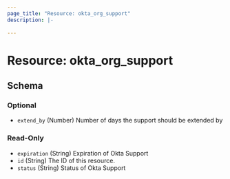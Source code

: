 ```yaml
---
page_title: "Resource: okta_org_support"
description: |-
  
---
```


# Resource: okta_org_support





<!-- schema generated by tfplugindocs -->
## Schema

### Optional

- `extend_by` (Number) Number of days the support should be extended by

### Read-Only

- `expiration` (String) Expiration of Okta Support
- `id` (String) The ID of this resource.
- `status` (String) Status of Okta Support


